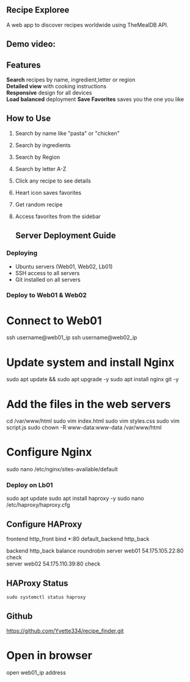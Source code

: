  ## Recipe Exploree
 
A web app to discover recipes worldwide using TheMealDB API.

## Demo video:

## Features
 **Search** recipes by name, ingredient,letter or region  
 **Detailed view** with cooking instructions  
 **Responsive** design for all devices  
 **Load balanced** deployment
 **Save Favorites** saves you the one you like 


## How to Use
1. Search by name like "pasta" or "chicken"
2. Search by ingredients
3. Search by Region
4. Search by letter A-Z
5. Click any recipe to see details
6. Heart icon saves favorites
7. Get random recipe
8. Access favorites from the sidebar

   ## Server Deployment Guide

### Deploying
- Ubuntu  servers (Web01, Web02, Lb01)
- SSH access to all servers
- Git installed on all servers

### Deploy to Web01 & Web02

# Connect to Web01
ssh username@web01_ip
ssh username@web02_ip

# Update system and install Nginx
sudo apt update && sudo apt upgrade -y
sudo apt install nginx git -y

# Add the files in the web servers
cd /var/www/html
sudo vim index.html
sudo vim styles.css
sudo vim script.js
sudo chown -R www-data:www-data /var/www/html

# Configure Nginx
sudo nano /etc/nginx/sites-available/default

### Deploy on Lb01

sudo apt update
sudo apt install haproxy -y
sudo nano /etc/haproxy/haproxy.cfg

## Configure HAProxy
frontend http_front
    bind *:80
    default_backend http_back

backend http_back
    balance roundrobin
    server web01	54.175.105.22:80 check  
    server web02 54.175.110.39:80 check
    
## HAProxy Status
    sudo systemctl status haproxy

## Github

https://github.com/Yvette334/recipe_finder.git 

# Open in browser
open web01_ip address
